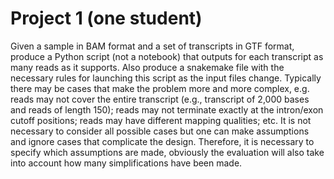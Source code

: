 # Project 1 (one student)

Given a sample in BAM format and a set of transcripts in GTF format, produce a Python script (not a notebook) that outputs for each transcript as many reads as it supports. Also produce a snakemake file with the necessary rules for launching this script as the input files change.
Typically there may be cases that make the problem more and more complex, e.g. reads may not cover the entire transcript (e.g., transcript of 2,000 bases and reads of length 150); reads may not terminate exactly at the intron/exon cutoff positions; reads may have different mapping qualities; etc. It is not necessary to consider all possible cases but one can make assumptions and ignore cases that complicate the design. Therefore, it is necessary to specify which assumptions are made, obviously the evaluation will also take into account how many simplifications have been made.

